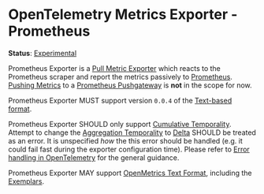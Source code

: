 # OpenTelemetry Metrics Exporter - Prometheus

**Status**: [Experimental](../../document-status.md)

Prometheus Exporter is a [Pull Metric Exporter](../sdk.md#pull-metric-exporter)
which reacts to the Prometheus scraper and report the metrics passively to
[Prometheus](https://prometheus.io/). [Pushing
Metrics](https://prometheus.io/docs/instrumenting/pushing/) to a [Prometheus
Pushgateway](https://github.com/prometheus/pushgateway) is **not** in the scope
for now.

Prometheus Exporter MUST support version `0.0.4` of the [Text-based
format](https://github.com/prometheus/docs/blob/main/content/docs/instrumenting/exposition_formats.md#text-based-format).

Prometheus Exporter SHOULD only support [Cumulative
Temporality](../datamodel.md#temporality). Attempt to change the [Aggregation
Temporality](../datamodel.md#temporality) to
[Delta](../datamodel.md#temporality) SHOULD be treated as an error. It is
unspecified _how_ the this error should be handled (e.g. it could fail fast
during the exporter configuration time). Please refer to [Error handling in
OpenTelemetry](../../error-handling.md) for the general guidance.

Prometheus Exporter MAY support [OpenMetrics Text
Format](https://github.com/prometheus/docs/blob/main/content/docs/instrumenting/exposition_formats.md#openmetrics-text-format),
including the
[Exemplars](https://github.com/OpenObservability/OpenMetrics/blob/main/specification/OpenMetrics.md#exemplars).
